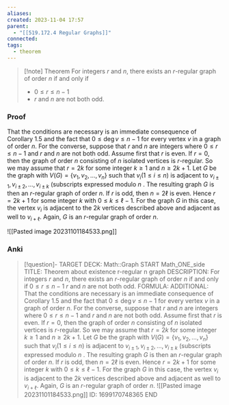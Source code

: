 ```yaml
---
aliases: 
created: 2023-11-04 17:57
parent:
  - "[[519.172.4 Regular Graphs]]"
connected: 
tags:
  - theorem
---
```


> [!note] Theorem
> For integers $r$ and $n$, there exists an $r$-regular graph of order $n$ if and only if
> - $0 ≤ r ≤ n − 1$ 
> - $r$ and $n$ are not both odd.

### Proof
That the conditions are necessary is an immediate consequence of Corollary 1.5 and the fact that $0\leq\deg v\leq n-1$ for every vertex $v$ in a graph of order $n.$ For the converse, suppose that $r$ and $n$ are integers where $0\leq r\leq n- 1$ and $r$ and $n$ are not both odd. Assume first that $r$ is even. If $r= 0$, then the graph of order $n$ consisting of $n$ isolated vertices is $r$-regular. So we may assume that $r=2k$ for some integer $k\geq 1$ and $n\geq 2k+ 1.$ Let $G$ be the graph with $V(G)=\{v_1,v_2,\ldots,v_n\}$ such that $v_i\left(1\leq i\leq n\right)$ is adjacent to $v_{i\pm1},v_{i\pm2},\ldots,v_{i\pm k}$ (subscripts expressed modulo $n$ . The resulting graph $G$ is then an $r$-regular graph of order $n$. If $r$ is odd, then $n=2\ell$ is even. Hence $r=2k+1$ for some integer $k$ with $0\leq k\leq\ell-1.$ For the graph $G$ in this case, the vertex $v_i$ is adjacent to the $2k$ vertices described above and adjacent as well to $v_{i+\ell}$. Again, $G$ is an $r$-regular graph of order $n.$

 ![[Pasted image 20231101184533.png]]

### Anki
> [!question]-
TARGET DECK: Math::Graph
START
Math_ONE_side
TITLE: Theorem about existence r-regular n graph
DESCRIPTION: For integers $r$ and $n$, there exists an $r$-regular graph of order $n$ if and only if
$0 ≤ r ≤ n − 1$ 
$r$ and $n$ are not both odd.
FORMULA: 
ADDITIONAL: That the conditions are necessary is an immediate consequence of Corollary 1.5 and the fact that $0\leq\deg v\leq n-1$ for every vertex $v$ in a graph of order $n.$ For the converse, suppose that $r$ and $n$ are integers where $0\leq r\leq n- 1$ and $r$ and $n$ are not both odd. Assume first that $r$ is even. If $r= 0$, then the graph of order $n$ consisting of $n$ isolated vertices is $r$-regular. So we may assume that $r=2k$ for some integer $k\geq 1$ and $n\geq 2k+ 1.$ Let $G$ be the graph with $V(G)=\{v_1,v_2,\ldots,v_n\}$ such that $v_i\left(1\leq i\leq n\right)$ is adjacent to $v_{i\pm1},v_{i\pm2},\ldots,v_{i\pm k}$ (subscripts expressed modulo $n$ . The resulting graph $G$ is then an $r$-regular graph of order $n$. If $r$ is odd, then $n=2\ell$ is even. Hence $r=2k+1$ for some integer $k$ with $0\leq k\leq\ell-1.$ For the graph $G$ in this case, the vertex $v_i$ is adjacent to the $2k$ vertices described above and adjacent as well to $v_{i+\ell}$. Again, $G$ is an $r$-regular graph of order $n.$
 ![[Pasted image 20231101184533.png]]
ID: 1699170748365
END
















